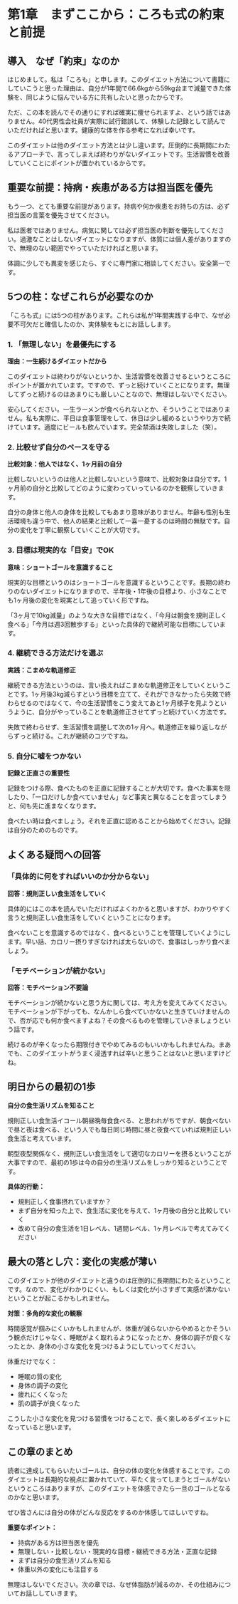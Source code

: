 # 第1章　まずここから：ころも式の約束と前提

## 導入　なぜ「約束」なのか

はじめまして。私は「ころも」と申します。このダイエット方法について書籍にしていこうと思った理由は、自分が1年間で66.6kgから59kg台まで減量できた体験を、同じように悩んでいる方に共有したいと思ったからです。

ただ、この本を読んでその通りにすれば確実に痩せられますよ、という話ではありません。40代男性会社員が実際に試行錯誤して、体験した記録として読んでいただければと思います。健康的な体を作る参考になれば幸いです。

このダイエットは他のダイエット方法とは少し違います。圧倒的に長期間にわたるアプローチで、言ってしまえば終わりがないダイエットです。生活習慣を改善していくことにポイントが置かれているからです。

## 重要な前提：持病・疾患がある方は担当医を優先

もう一つ、とても重要な前提があります。持病や何か疾患をお持ちの方は、必ず担当医の言葉を優先させてください。

私は医者ではありません。病気に関しては必ず担当医の判断を優先してください。過激なことはしないダイエットになりますが、体質には個人差がありますので、無理のない範囲でやっていただければと思います。

体調に少しでも異変を感じたら、すぐに専門家に相談してください。安全第一です。

## 5つの柱：なぜこれらが必要なのか

「ころも式」には5つの柱があります。これらは私が1年間実践する中で、なぜ必要不可欠だと確信したのか、実体験をもとにお話しします。

### 1. 「無理しない」を最優先にする

**理由：一生続けるダイエットだから**

このダイエットは終わりがないというか、生活習慣を改善させるというところにポイントが置かれています。ですので、ずっと続けていくことになります。無理してずっと続けるのはあまりにも厳しいことなので、無理はしないでください。

安心してください。一生ラーメンが食べられないとか、そういうことではありません。私も実際に、平日は食事管理をして、休日は少し緩めるというやり方で続けています。適度にビールも飲んでいます。完全禁酒は失敗しました（笑）。

### 2. 比較せず自分のペースを守る

**比較対象：他人ではなく、1ヶ月前の自分**

比較しないというのは他人と比較しないという意味で、比較対象は自分です。1ヶ月前の自分と比較してどのように変わっていっているのかを観察していきます。

自分の身体と他人の身体を比較してもあまり意味がありません。年齢も性別も生活環境も違う中で、他人の結果と比較して一喜一憂するのは時間の無駄です。自分の変化を丁寧に観察していくことが大切です。

### 3. 目標は現実的な「目安」でOK

**意味：ショートゴールを意識すること**

現実的な目標というのはショートゴールを意識するということです。長期の終わりのないダイエットになりますので、半年後・1年後の目標より、小さなことでも1ヶ月後の変化を現実として追っていく形ですね。

「3ヶ月で10kg減量」のような大きな目標ではなく、「今月は朝食を規則正しく食べる」「今月は週3回散歩する」といった具体的で継続可能な目標にしています。

### 4. 継続できる方法だけを選ぶ

**実践：こまめな軌道修正**

継続できる方法というのは、言い換えればこまめな軌道修正をしていくということです。1ヶ月後3kg減らすという目標を立てて、それができなかったら失敗で終わらせるのではなくて、今の生活習慣をこう変えてあと1ヶ月様子を見ようというように、自分がやっていることを軌道修正させてずっと続けていく方法です。

失敗で終わらせず、生活習慣を調整して次の1ヶ月へ。軌道修正を繰り返しながらずっと続ける。これが継続のコツですね。

### 5. 自分に嘘をつかない

**記録と正直さの重要性**

記録をつける際、食べたものを正直に記録することが大切です。食べた事実を隠したり、「一口だけしか食べていません」など事実と異なることを言ってしまうと、何も先に進まなくなります。

食べたい時は食べましょう。それを正直に認めることから始めてください。記録は自分のためのものです。

## よくある疑問への回答

### 「具体的に何をすればいいのか分からない」

**回答：規則正しい食生活をしていく**

具体的にはこの本を読んでいただければよくわかると思いますが、わかりやすく言うと規則正しい食生活をしていくということになります。

食べないことを意識するのではなく、食べるということを管理していくようにします。早い話、カロリー摂りすぎなければ太らないので、食事はしっかり食べましょう。

### 「モチベーションが続かない」

**回答：モチベーション不要論**

モチベーションが続かないと思う方に関しては、考え方を変えてみてください。モチベーションが下がっても、なんかしら食べていかないと生きていけませんので、否が応でも何か食べますよね？その食べるものを管理していきましょうという話です。

続けるのが辛くなったら期限付きでやめてみるのもいいかもしれませんね。まあでも、このダイエットがうまく浸透すれば辛いと思うことはないと思いますけどね。

## 明日からの最初の1歩

**自分の食生活リズムを知ること**

規則正しい食生活イコール朝昼晩毎食食べる、と思われがちですが、朝食べないで昼と夜は食べる、という人でも毎日同じ時間に昼と夜食べていれば規則正しい食生活と考えています。

朝型夜型関係なく、規則正しい食生活をして適切なカロリーを摂るということが大事ですので、最初の1歩は今の自分の生活リズムをしっかり知るということです。

**具体的行動：**
- 規則正しく食事摂れていますか？
- まず自分を知った上で、食生活に変化を与えて、1ヶ月後の自分と比較していく
- 改めて自分の食生活を1日レベル、1週間レベル、1ヶ月レベルで考えてみてください

## 最大の落とし穴：変化の実感が薄い

このダイエットが他のダイエットと違うのは圧倒的に長期間にわたるということです。なので、変化がわかりにくい、もしくは変化が小さすぎて実感が沸かないということが起こるかもしれません。

**対策：多角的な変化の観察**

時間感覚が掴みにくいかもしれませんが、体重が減らないからやめるとかそういう観点だけじゃなく、睡眠がよく取れるようになったとか、身体の調子が良くなったとか、身体の小さな変化を見つけるようにしていってください。

体重だけでなく：
- 睡眠の質の変化
- 身体の調子の変化
- 疲れにくくなった
- 肌の調子が良くなった

こうした小さな変化を見つける習慣をつけることで、長く楽しめるダイエットになっていると思います。

## この章のまとめ

読者に達成してもらいたいゴールは、自分の体の変化を体感することです。このダイエットは長期的な視点に置かれていて、平たく言ってしまうとゴールがないというところはありますが、このダイエットを体感できたら一旦のゴールとなるのかなと思います。

ぜひ皆さんには自分の体がどんな反応をするのか体感してほしいですね。

**重要なポイント：**
- 持病がある方は担当医を優先
- 無理しない・比較しない・現実的な目標・継続できる方法・正直な記録
- まずは自分の食生活リズムを知る
- 体重以外の変化にも注目する

無理はしないでください。次の章では、なぜ体脂肪が減るのか、その仕組みについてお話ししていきます。